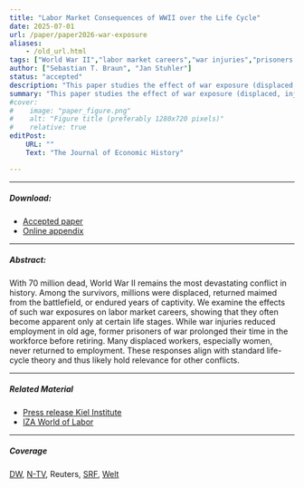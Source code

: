 ```yaml
---
title: "Labor Market Consequences of WWII over the Life Cycle" 
date: 2025-07-01
url: /paper/paper2026-war-exposure
aliases: 
    - /old_url.html
tags: ["World War II","labor market careers","war injuries","prisoners of war","displacement","life-cycle models"]
author: ["Sebastian T. Braun", "Jan Stuhler"]
status: "accepted"  
description: "This paper studies the effect of war exposure (displaced, injured, POW) on labor market careers." 
summary: "This paper studies the effect of war exposure (displaced, injured, POW) on labor market careers, showing that they become apparent only at certain life stages."
#cover:
#    image: "paper_figure.png"
#    alt: "Figure title (preferably 1280x720 pixels)"
#    relative: true
editPost:
    URL: ""
    Text: "The Journal of Economic History"

---
```


---

##### Download:

- [Accepted paper](BraunStuhler2026-AcceptedPaper.pdf)
- [Online appendix](BraunStuhler2026-Appendix.pdf)

---

##### Abstract:

With 70 million dead, World War II remains the most devastating conflict in history. Among the survivors, millions were displaced, returned maimed from the battlefield, or endured years of captivity. We examine the effects of such war exposures on labor market careers, showing that they often become apparent only at certain life stages. While war injuries reduced employment in old age, former prisoners of war prolonged their time in the workforce before retiring. Many displaced workers, especially women, never returned to employment. These responses align with standard life-cycle theory and thus likely hold relevance for other conflicts.

---


##### Related Material

+ [Press release Kiel Institute](https://www.ifw-kiel.de/publications/news/war-experiences-leave-deep-traces-in-employment-biographies/)
+ [IZA World of Labor](https://wol.iza.org/opinions/exposure-to-war-and-its-labor-market-consequences)


---

##### Coverage


[DW](https://www.dw.com/de/studie-wie-kriegserfahrungen-das-arbeitsleben-pr%C3%A4gen/a-64942871), [N-TV](https://www.n-tv.de/der_tag/Studie-zeigt-wie-sich-Krieg-auf-die-Karriere-auswirkt-article23972682.html), Reuters, [SRF](https://www.srf.ch/news/international/oekonomische-folgen-von-kriegen-kriegserfahrungen-hinterlassen-tiefe-spuren-im-erwerbsleben), [Welt](https://www.welt.de/wirtschaft/plus244199337/Fluechtlinge-Was-uns-der-Zweite-Weltkrieg-fuer-den-Umgang-mit-Ukrainern-lehrt.html)
